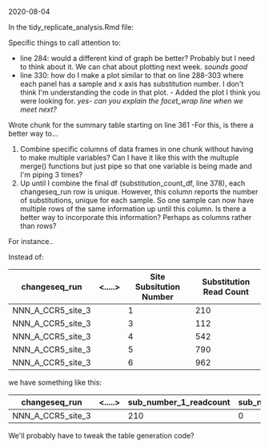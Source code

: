 2020-08-04

In the tidy_replicate_analysis.Rmd file: 

Specific things to call attention to:

- line 284: would a different kind of graph be better? Probably but I need to think about it. We can chat about plotting next week. *sounds good*
- line 330: how do I make a plot similar to that on line 288-303 where each panel has a sample and x axis has substitution number. I don't think I'm understanding the code in that plot.  - Added the plot I think you were looking for. *yes- can you explain the facet_wrap line when we meet next?*

Wrote chunk for the summary table starting on line 361
-For this, is there a better way to...
1. Combine specific columns of data frames in one chunk without having to make multiple variables? Can I have it like this with the multuple merge() functions but just pipe so that one variable is being made and I'm piping 3 times?
2. Up until I combine the final df (substitution_count_df, line 378), each changeseq_run row is unique. However, this column reports the number of substitutions, unique for each sample. So one sample can now have multiple rows of the same information up until this column. Is there a better way to incorporate this information? Perhaps as columns rather than rows? 

For instance.. 

Instead of: 

changeseq_run     | <.....> | Site Subsitution Number | Substitution Read Count
------------------|---------|-------------------------|-------------------------
NNN_A_CCR5_site_3 |         | 1                       | 210         
NNN_A_CCR5_site_3 |         | 3                       | 112
NNN_A_CCR5_site_3 |         | 4                       | 542
NNN_A_CCR5_site_3 |         | 5                       | 790
NNN_A_CCR5_site_3 |         | 6                       | 962

we have something like this:

changeseq_run     | <.....> | sub_number_1_readcount | sub_number_2_readcount | sub_number_3_readcount | sub_number_4_readcount | sub_number_5_readcount| sub_number_6_readcount
------------------|---------|------------------------|------------------------|------------------------|------------------------|-----------------------|-----------------------
NNN_A_CCR5_site_3 |         | 210                    | 0                      | 112                    | 542                    | 790                   | 962     

We'll probably have to tweak the table generation code?